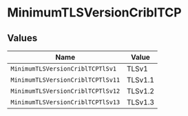 # MinimumTLSVersionCriblTCP


## Values

| Name                              | Value                             |
| --------------------------------- | --------------------------------- |
| `MinimumTLSVersionCriblTCPTlSv1`  | TLSv1                             |
| `MinimumTLSVersionCriblTCPTlSv11` | TLSv1.1                           |
| `MinimumTLSVersionCriblTCPTlSv12` | TLSv1.2                           |
| `MinimumTLSVersionCriblTCPTlSv13` | TLSv1.3                           |